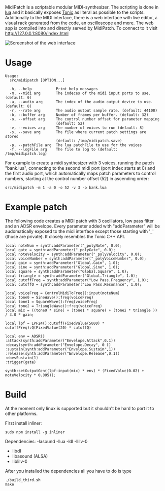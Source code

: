 MidiPatch is a scriptable modular MIDI-synthesizer. The scripting is done in [lua](https://www.lua.org) and it basically exposes [Tonic](https://github.com/TonicAudio/Tonic) as literal as possible to the scripts. Additionally to the MIDI interface, there is a web interface with live editor, a visual rack generated from the code, an oscilloscope and more. The web app is compiled into and directly served by MidiPatch. To connect to it visit http://127.0.0.1:8080/index.html

![Screenshot of the web interface](https://github.com/kallaballa/MidiPatch/raw/master/doc/screen.png "Screenshot of the web interface")

# Usage

    Usage:
      src/midipatch [OPTION...]

      -h, --help           Print help messages
      -m, --midi arg       The indeces of the midi input ports to use. (default: 0)
      -a, --audio arg      The index of the audio output device to use. (default: 0)
      -r, --rate arg       The audio output sample rate. (default: 44100)
      -b, --buffer arg     Number of frames per buffer. (default: 32)
      -o, --offset arg     The control number offset for parameter mapping
                           (default: 52)
      -v, --voices arg     The number of voices to run (default: 8)
      -s, --save arg       The file where current patch settings are stored
                           (default: /tmp/midipatch.save)
      -p, --patchFile arg  The lua patchFile to use for the voices
      -f, --logFile arg    The file to log to (default: /tmp/midipatch.log)

For example to create a midi synthesizer with 3 voices, running the patch "bank.lua", connecting to the second midi port (port index starts at 0) and the first audio port, which automatically maps patch parameters to control numbers, starting at the control number offset (52) in ascending order:

    src/midipatch -m 1 -a 0 -o 52 -v 3 -p bank.lua
 
# Example patch

The following code creates a MIDI patch with 3 oscillators, low pass filter and an ADSR envelope. Every parameter added with "addParameter" will be audomatically exposed to the midi interface except those starting with '_' (those are private). It  closely resembles the Tonic C++ API.

    local noteNum = synth:addParameter("_polyNote", 0.0);
    local gate = synth:addParameter("_polyGate", 0.0);
    local noteVelocity = synth:addParameter("_polyVelocity", 0.0);
    local voiceNumber = synth:addParameter("_polyVoiceNumber", 0.0);
    local gain = synth:addParameter("Global.Gain", 1.0);
    local sine = synth:addParameter("Global.Sine", 1.0);
    local square = synth:addParameter("Global.Square", 1.0);
    local triangle = synth:addParameter("Global.Triangle", 1.0);
    local cutoffFreq = synth:addParameter("Low Pass.Frequency", 1.0);
    local cutoffQ = synth:addParameter("Low Pass.Resonance", 1.0);
    
    local voiceFreq = ControlMidiToFreq():input(noteNum)
    local tone0 = SineWave():freq(voiceFreq)
    local tone1 = SquareWave():freq(voiceFreq)
    local tone2 = TriangleWave():freq(voiceFreq)
    local mix = ((tone0 * sine) + (tone1 * square) + (tone2 * triangle )) / 3.0 * gain;
    
    local lpf = LPF24():cutoff(FixedValue(5000) * cutoffFreq):Q(FixedValue(20) * cutoffQ)
    
    local env = ADSR()
    :attack(synth:addParameter("Envelope.Attack",0.1))
    :decay(synth:addParameter("Envelope.Decay", 0 ))
    :sustain(synth:addParameter("Envelope.Sustain",1))
    :release(synth:addParameter("Envelope.Release",0.1))
    :doesSustain(1)
    :trigger(gate)
    
    synth:setOutputGen((lpf:input(mix) * env) * (FixedValue(0.02) + noteVelocity * 0.005));


# Build

At the moment only linux is supported but it shouldn't be hard to port it to other platforms.

First install inliner:

    sudo npm install -g inliner

Dependencies: -lasound -llua -ldl -llilv-0 

- libdl
- libasound (ALSA)
- liblilv-0

After you installed the dependencies all you have to do is type

    ./build_third.sh
    make

